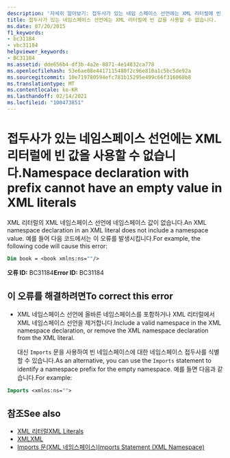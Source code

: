 ```yaml
---
description: '자세히 알아보기: 접두사가 있는 네임 스페이스 선언에는 XML 리터럴에 빈 값을 사용할 수 없습니다.'
title: 접두사가 있는 네임스페이스 선언에는 XML 리터럴에 빈 값을 사용할 수 없습니다.
ms.date: 07/20/2015
f1_keywords:
- bc31184
- vbc31184
helpviewer_keywords:
- BC31184
ms.assetid: dde656b4-df3b-4a2e-8871-4e14832ca778
ms.openlocfilehash: 53e6ae08e4417115480f2c96e810a1c5bc5de92a
ms.sourcegitcommit: 10e719780594efc781b15295e499c66f316068b8
ms.translationtype: MT
ms.contentlocale: ko-KR
ms.lasthandoff: 02/14/2021
ms.locfileid: "100473851"
---
```

# <a name="namespace-declaration-with-prefix-cannot-have-an-empty-value-in-xml-literals"></a><span data-ttu-id="a60af-103">접두사가 있는 네임스페이스 선언에는 XML 리터럴에 빈 값을 사용할 수 없습니다.</span><span class="sxs-lookup"><span data-stu-id="a60af-103">Namespace declaration with prefix cannot have an empty value in XML literals</span></span>

<span data-ttu-id="a60af-104">XML 리터럴의 XML 네임스페이스 선언에 네임스페이스 값이 없습니다.</span><span class="sxs-lookup"><span data-stu-id="a60af-104">An XML namespace declaration in an XML literal does not include a namespace value.</span></span> <span data-ttu-id="a60af-105">예를 들어 다음 코드에서는 이 오류를 발생시킵니다.</span><span class="sxs-lookup"><span data-stu-id="a60af-105">For example, the following code will cause this error:</span></span>  
  
```vb  
Dim book = <book xmlns:ns=""/>  
```  
  
 <span data-ttu-id="a60af-106">**오류 ID:** BC31184</span><span class="sxs-lookup"><span data-stu-id="a60af-106">**Error ID:** BC31184</span></span>  
  
## <a name="to-correct-this-error"></a><span data-ttu-id="a60af-107">이 오류를 해결하려면</span><span class="sxs-lookup"><span data-stu-id="a60af-107">To correct this error</span></span>  
  
- <span data-ttu-id="a60af-108">XML 네임스페이스 선언에 올바른 네임스페이스를 포함하거나 XML 리터럴에서 XML 네임스페이스 선언을 제거합니다.</span><span class="sxs-lookup"><span data-stu-id="a60af-108">Include a valid namespace in the XML namespace declaration, or remove the XML namespace declaration from the XML literal.</span></span>  
  
     <span data-ttu-id="a60af-109">대신 `Imports` 문을 사용하여 빈 네임스페이스에 대한 네임스페이스 접두사를 식별할 수 있습니다.</span><span class="sxs-lookup"><span data-stu-id="a60af-109">As an alternative, you can use the `Imports` statement to identify a namespace prefix for the empty namespace.</span></span> <span data-ttu-id="a60af-110">예를 들면 다음과 같습니다.</span><span class="sxs-lookup"><span data-stu-id="a60af-110">For example:</span></span>  
  
```vb  
Imports <xmlns:ns="">  
```  
  
## <a name="see-also"></a><span data-ttu-id="a60af-111">참조</span><span class="sxs-lookup"><span data-stu-id="a60af-111">See also</span></span>

- [<span data-ttu-id="a60af-112">XML 리터럴</span><span class="sxs-lookup"><span data-stu-id="a60af-112">XML Literals</span></span>](../language-reference/xml-literals/index.md)
- [<span data-ttu-id="a60af-113">XML</span><span class="sxs-lookup"><span data-stu-id="a60af-113">XML</span></span>](../programming-guide/language-features/xml/index.md)
- [<span data-ttu-id="a60af-114">Imports 문(XML 네임스페이스)</span><span class="sxs-lookup"><span data-stu-id="a60af-114">Imports Statement (XML Namespace)</span></span>](../language-reference/statements/imports-statement-xml-namespace.md)
